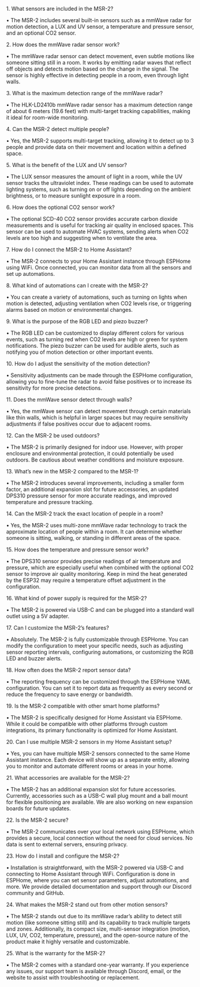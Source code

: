 1\. What sensors are included in the MSR-2?

•	The MSR-2 includes several built-in sensors such as a mmWave radar for motion detection, a LUX and UV sensor, a temperature and pressure sensor, and an optional CO2 sensor.

2\. How does the mmWave radar sensor work?

•	The mmWave radar sensor can detect movement, even subtle motions like someone sitting still in a room. It works by emitting radar waves that reflect off objects and detects motion based on the change in the signal. The sensor is highly effective in detecting people in a room, even through light walls.

3\. What is the maximum detection range of the mmWave radar?

•	The HLK-LD2410b mmWave radar sensor has a maximum detection range of about 6 meters (19.6 feet) with multi-target tracking capabilities, making it ideal for room-wide monitoring.

4\. Can the MSR-2 detect multiple people?

•	Yes, the MSR-2 supports multi-target tracking, allowing it to detect up to 3 people and provide data on their movement and location within a defined space.

5\. What is the benefit of the LUX and UV sensor?

•	The LUX sensor measures the amount of light in a room, while the UV sensor tracks the ultraviolet index. These readings can be used to automate lighting systems, such as turning on or off lights depending on the ambient brightness, or to measure sunlight exposure in a room.

6\. How does the optional CO2 sensor work?

•	The optional SCD-40 CO2 sensor provides accurate carbon dioxide measurements and is useful for tracking air quality in enclosed spaces. This sensor can be used to automate HVAC systems, sending alerts when CO2 levels are too high and suggesting when to ventilate the area.

7\. How do I connect the MSR-2 to Home Assistant?

•	The MSR-2 connects to your Home Assistant instance through ESPHome using WiFi. Once connected, you can monitor data from all the sensors and set up automations.

8\. What kind of automations can I create with the MSR-2?

•	You can create a variety of automations, such as turning on lights when motion is detected, adjusting ventilation when CO2 levels rise, or triggering alarms based on motion or environmental changes.

9\. What is the purpose of the RGB LED and piezo buzzer?

•	The RGB LED can be customized to display different colors for various events, such as turning red when CO2 levels are high or green for system notifications. The piezo buzzer can be used for audible alerts, such as notifying you of motion detection or other important events.

10\. How do I adjust the sensitivity of the motion detection?

•	Sensitivity adjustments can be made through the ESPHome configuration, allowing you to fine-tune the radar to avoid false positives or to increase its sensitivity for more precise detections.

11\. Does the mmWave sensor detect through walls?

•	Yes, the mmWave sensor can detect movement through certain materials like thin walls, which is helpful in larger spaces but may require sensitivity adjustments if false positives occur due to adjacent rooms.

12\. Can the MSR-2 be used outdoors?

•	The MSR-2 is primarily designed for indoor use. However, with proper enclosure and environmental protection, it could potentially be used outdoors. Be cautious about weather conditions and moisture exposure.

13\. What’s new in the MSR-2 compared to the MSR-1?

•	The MSR-2 introduces several improvements, including a smaller form factor, an additional expansion slot for future accessories, an updated DPS310 pressure sensor for more accurate readings, and improved temperature and pressure tracking.

14\. Can the MSR-2 track the exact location of people in a room?

•	Yes, the MSR-2 uses multi-zone mmWave radar technology to track the approximate location of people within a room. It can determine whether someone is sitting, walking, or standing in different areas of the space.

15\. How does the temperature and pressure sensor work?

•	The DPS310 sensor provides precise readings of air temperature and pressure, which are especially useful when combined with the optional CO2 sensor to improve air quality monitoring. Keep in mind the heat generated by the ESP32 may require a temperature offset adjustment in the configuration.

16\. What kind of power supply is required for the MSR-2?

•	The MSR-2 is powered via USB-C and can be plugged into a standard wall outlet using a 5V adapter.

17\. Can I customize the MSR-2’s features?

•	Absolutely. The MSR-2 is fully customizable through ESPHome. You can modify the configuration to meet your specific needs, such as adjusting sensor reporting intervals, configuring automations, or customizing the RGB LED and buzzer alerts.

18\. How often does the MSR-2 report sensor data?

•	The reporting frequency can be customized through the ESPHome YAML configuration. You can set it to report data as frequently as every second or reduce the frequency to save energy or bandwidth.

19\. Is the MSR-2 compatible with other smart home platforms?

•	The MSR-2 is specifically designed for Home Assistant via ESPHome. While it could be compatible with other platforms through custom integrations, its primary functionality is optimized for Home Assistant.

20\. Can I use multiple MSR-2 sensors in my Home Assistant setup?

•	Yes, you can have multiple MSR-2 sensors connected to the same Home Assistant instance. Each device will show up as a separate entity, allowing you to monitor and automate different rooms or areas in your home.

21\. What accessories are available for the MSR-2?

•	The MSR-2 has an additional expansion slot for future accessories. Currently, accessories such as a USB-C wall plug mount and a ball mount for flexible positioning are available. We are also working on new expansion boards for future updates.

22\. Is the MSR-2 secure?

•	The MSR-2 communicates over your local network using ESPHome, which provides a secure, local connection without the need for cloud services. No data is sent to external servers, ensuring privacy.

23\. How do I install and configure the MSR-2?

•	Installation is straightforward, with the MSR-2 powered via USB-C and connecting to Home Assistant through WiFi. Configuration is done in ESPHome, where you can set sensor parameters, adjust automations, and more. We provide detailed documentation and support through our Discord community and GitHub.

24\. What makes the MSR-2 stand out from other motion sensors?

•	The MSR-2 stands out due to its mmWave radar’s ability to detect still motion (like someone sitting still) and its capability to track multiple targets and zones. Additionally, its compact size, multi-sensor integration (motion, LUX, UV, CO2, temperature, pressure), and the open-source nature of the product make it highly versatile and customizable.

25\. What is the warranty for the MSR-2?

•	The MSR-2 comes with a standard one-year warranty. If you experience any issues, our support team is available through Discord, email, or the website to assist with troubleshooting or replacement.